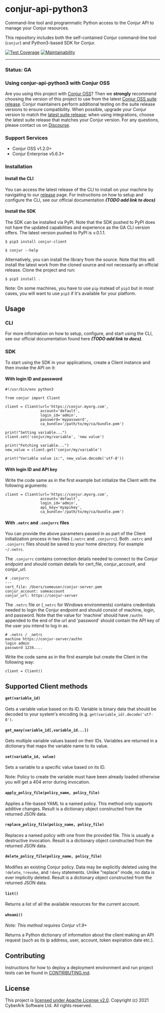 # conjur-api-python3

Command-line tool and programmatic Python access to the Conjur API to manage your Conjur resources. 

This repository includes both the self-contained Conjur command-line tool (`conjur`) and Python3-based SDK for Conjur.

[![Test Coverage](https://api.codeclimate.com/v1/badges/d90d69a3942120b36785/test_coverage)](https://codeclimate.com/github/cyberark/conjur-api-python3/test_coverage) [![Maintainability](https://api.codeclimate.com/v1/badges/d90d69a3942120b36785/maintainability)](https://codeclimate.com/github/cyberark/conjur-api-python3/maintainability)

---

### **Status**: GA

### Using conjur-api-python3 with Conjur OSS 

Are you using this project with [Conjur OSS](https://github.com/cyberark/conjur)? Then we 
**strongly** recommend choosing the version of this project to use from the latest [Conjur OSS 
suite release](https://docs.conjur.org/Latest/en/Content/Overview/Conjur-OSS-Suite-Overview.html). 
Conjur maintainers perform additional testing on the suite release versions to ensure 
compatibility. When possible, upgrade your Conjur version to match the 
[latest suite release](https://docs.conjur.org/Latest/en/Content/ReleaseNotes/ConjurOSS-suite-RN.htm); 
when using integrations, choose the latest suite release that matches your Conjur version. For any 
questions, please contact us on [Discourse](https://discuss.cyberarkcommons.org/c/conjur/5).

### Support Services

- Conjur OSS v1.2.0+
- Conjur Enterprise v5.6.3+

### Installation

#### Install the CLI

You can access the latest release of the CLI to install on your machine by navigating to our 
[release](https://github.com/cyberark/conjur-api-python3/releases) page. For instructions on 
how to setup and configure the CLI, see our official documentation ***(TODO add link to docs)*** 

#### Install the SDK

The SDK can be installed via PyPI. Note that the SDK pushed to PyPI does not have the updated
capabilities and experience as the GA CLI version offers. The latest version pushed to PyPI is v.0.1.1.

```
$ pip3 install conjur-client

$ conjur --help
```

Alternatively, you can install the library from the source. Note that this will install the latest work from the
cloned source and not necessarily an official release. Clone the project and run:

```
$ pip3 install .
```

Note: On some machines, you have to use `pip` instead of `pip3` but in most cases,
you will want to use `pip3` if it's available for your platform.

## Usage

### CLI

For more information on how to setup, configure, and start using the CLI, see our official 
documentation found here ***(TODO add link to docs)***.

### SDK

To start using the SDK in your applications, create a Client instance and then invoke the 
API on it:

#### With login ID and password

```python3
#!/usr/bin/env python3

from conjur import Client

client = Client(url='https://conjur.myorg.com',
                account='default',
                login_id='admin',
                password='mypassword',
                ca_bundle='/path/to/my/ca/bundle.pem')

print("Setting variable...")
client.set('conjur/my/variable', 'new value')

print("Fetching variable...")
new_value = client.get('conjur/my/variable')

print("Variable value is:", new_value.decode('utf-8'))
```

#### With login ID and API key

Write the code same as in the first example but initialize the Client with the following arguments:

```python3
client = Client(url='https://conjur.myorg.com',
                account='default',
                login_id='admin',
                api_key='myapikey',
                ca_bundle='/path/to/my/ca/bundle.pem')
```

#### With `.netrc` and `.conjurrc` files

You can provide the above parameters passed in as part of the Client initialization process in two files 
(`.netrc` and `.conjurrc`). Both `.netrc` and `.conjurrc` files should be saved to your home directory. 
For example `~/.netrc`. 

The `.conjurrc` contains connection details needed to connect to the Conjur endpoint and should 
contain details for cert_file, conjur_account, and conjur_url.

```
# .conjurrc
---
cert_file: /Users/someuser/conjur-server.pem
conjur_account: someaccount
conjur_url: https://conjur-server
```

The `.netrc` file or (`_netrc` for Windows environments) contains credentials needed to login the 
Conjur endpoint and should consist of machine, login, and password. Note that the value for 
'machine' should have `/authn` appended to the end of the url and 'password' should contain the 
API key of the user you intend to log in as.

```
# .netrc / _netrc
machine https://conjur-server/authn
login admin
password 1234....
```

Write the code same as in the first example but create the Client 
in the following way:

```
client = Client()
```

## Supported Client methods

#### `get(variable_id)`

Gets a variable value based on its ID. Variable is binary data
that should be decoded to your system's encoding (e.g.
`get(variable_id).decode('utf-8')`.

#### `get_many(variable_id[,variable_id...])`

Gets multiple variable values based on their IDs. Variables are
returned in a dictionary that maps the variable name to its value.

#### `set(variable_id, value)`

Sets a variable to a specific value based on its ID.

Note: Policy to create the variable must have been already loaded
otherwise you will get a 404 error during invocation.

#### `apply_policy_file(policy_name, policy_file)`

Applies a file-based YAML to a named policy. This method only
supports additive changes. Result is a dictionary object constructed
from the returned JSON data.

#### `replace_policy_file(policy_name, policy_file)`

Replaces a named policy with one from the provided file. This is
usually a destructive invocation. Result is a dictionary object
constructed from the returned JSON data.

#### `delete_policy_file(policy_name, policy_file)`

Modifies an existing Conjur policy. Data may be explicitly
deleted using the `!delete`, `!revoke`, and `!deny` statements. Unlike
"replace" mode, no data is ever implicitly deleted. Result is a
dictionary object constructed from the returned JSON data.

#### `list()`

Returns a list of all the available resources for the current
account.

#### `whoami()`

_Note: This method requires Conjur v1.9+_

Returns a Python dictionary of information about the client making an
API request (such as its ip address, user, account,
token expiration date etc.).

## Contributing

Instructions for how to deploy a deployment environment and run project tests can be found in [CONTRIBUTING.md](CONTRIBUTING.md).

## License

This project is [licensed under Apache License v2.0](LICENSE.md). Copyright (c) 2021 CyberArk Software Ltd. All rights reserved.
